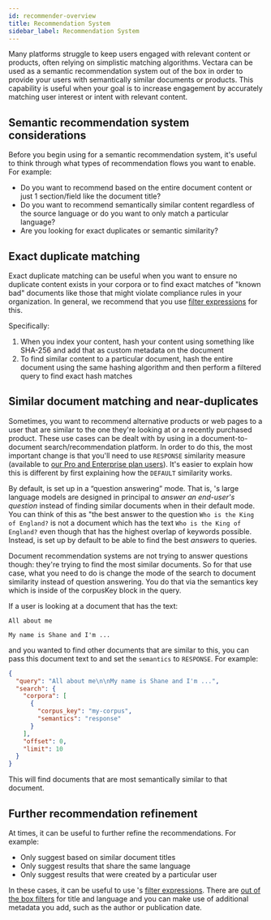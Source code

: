 ```yaml
---
id: recommender-overview
title: Recommendation System
sidebar_label: Recommendation System
---
```



Many platforms struggle to keep users engaged with relevant content or 
products, often relying on simplistic matching algorithms. Vectara can be used 
as a semantic recommendation system out of the box in order to provide your 
users with semantically similar documents or products. This capability is 
useful when your goal is to increase engagement by accurately matching user 
interest or intent with relevant content.

## Semantic recommendation system considerations

Before you begin using <Config v="names.product"/> for a semantic recommendation
system, it's useful to think through what types of recommendation flows you
want to enable.  For example:
- Do you want to recommend based on the entire document content or just 1 
  section/field like the document title?
- Do you want to recommend semantically similar content regardless of the 
  source language or do you want to only match a particular language?
- Are you looking for exact duplicates or semantic similarity?

## Exact duplicate matching

Exact duplicate matching can be useful when you want to ensure no duplicate
content exists in your corpora or to find exact matches of "known bad" documents
like those that might violate compliance rules in your organization. In general,
we recommend that you use [filter expressions](/docs/api-reference/search-apis/sql/func-opr)
for this.

Specifically:
1. When you index your content, hash your content using something like SHA-256 
   and add that as custom metadata on the document
2. To find similar content to a particular document, hash the entire document 
   using the same hashing algorithm and then perform a filtered query to find 
   exact hash matches

## Similar document matching and near-duplicates

Sometimes, you want to recommend alternative products or web pages to a user that
are similar to the one they're looking at or a recently purchased product. These
use cases can be dealt with by using <Config v="names.product"/> in a
document-to-document search/recommendation platform.  In order to do this, the
most important change is that you'll need to use `RESPONSE` similarity measure
(available to [our Pro and Enterprise plan users](https://vectara.com/pricing/)).
It's easier to explain how this is different by first explaining how the `DEFAULT`
similarity works.

By default, <Config v="names.product"/> is set up in a “question answering” mode.
That is, <Config v="names.product"/>'s large language models are designed in
principal to *answer an end-user's question* instead of finding similar documents
when in their default mode. You can think of this as "the best answer to the
question `Who is the King of England?` is not a document which has the text
`Who is the King of England?` even though that has the highest overlap of keywords
possible.  Instead, <Config v="names.product"/> is set up by default to be able
to find the best *answers* to queries.

Document recommendation systems are not trying to answer questions though:
they're trying to find the most similar documents.  So for that use case, what
you need to do is change the mode of the search to document similarity instead
of question answering. You do that via the semantics key which is inside of the
corpusKey block in the query.

If a user is looking at a document that has the text:
```
All about me

My name is Shane and I'm ...
```

and you wanted to find other documents that are similar to this, you can pass
this document text to <Config v="names.product"/> and set the `semantics` to
`RESPONSE`.  For example:

```json showLineNumbers title="https://api.vectara.io/v2/query"
{
  "query": "All about me\n\nMy name is Shane and I'm ...",
  "search": {
    "corpora": [
      {
        "corpus_key": "my-corpus",
        "semantics": "response"
      }
    ],
    "offset": 0,
    "limit": 10
  }
}
```

This will find documents that are most semantically similar to that document.

## Further recommendation refinement

At times, it can be useful to further refine the recommendations.  For example:
- Only suggest based on similar document titles
- Only suggest results that share the same language
- Only suggest results that were created by a particular user

In these cases, it can be useful to use <Config v="names.product"/>'s
[filter expressions](/docs/learn/metadata-search-filtering/filter-overview).
There are [out of the box filters](/docs/learn/metadata-search-filtering/ootb-metadata-filters)
for title and language and you can make use of additional metadata you add, such
as the author or publication date.
